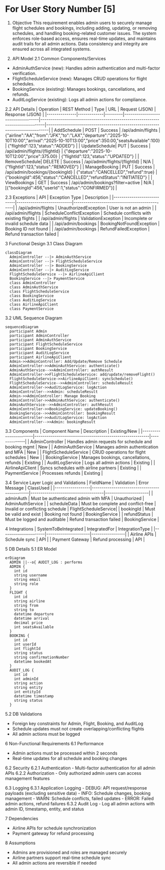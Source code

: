 # For User Story Number [5]
1. Objective
This requirement enables admin users to securely manage flight schedules and bookings, including adding, updating, or removing schedules, and handling booking-related customer issues. The system enforces role-based access, ensures real-time updates, and maintains audit trails for all admin actions. Data consistency and integrity are ensured across all integrated systems.

2. API Model
  2.1 Common Components/Services
  - AdminAuthService (new): Handles admin authentication and multi-factor verification.
  - FlightScheduleService (new): Manages CRUD operations for flight schedules.
  - BookingService (existing): Manages bookings, cancellations, and refunds.
  - AuditLogService (existing): Logs all admin actions for compliance.

  2.2 API Details
| Operation      | REST Method | Type    | URL                               | Request (JSON)                                                                 | Response (JSON)                                                               |
|---------------|-------------|---------|-----------------------------------|--------------------------------------------------------------------------------|-------------------------------------------------------------------------------|
| AddSchedule   | POST        | Success | /api/admin/flights                | {"airline":"AA","from":"JFK","to":"LAX","departure":"2025-10-10T10:00","arrival":"2025-10-10T13:00","price":350.00,"seatsAvailable":100} | {"flightId":123,"status":"ADDED"}                                          |
| UpdateSchedule| PUT         | Success | /api/admin/flights/{flightId}     | {"departure":"2025-10-10T12:00","price":375.00}                            | {"flightId":123,"status":"UPDATED"}                                       |
| RemoveSchedule| DELETE      | Success | /api/admin/flights/{flightId}     | N/A                                                                            | {"flightId":123,"status":"REMOVED"}                                       |
| ManageBooking | PUT         | Success | /api/admin/bookings/{bookingId}   | {"status":"CANCELLED","refund":true}                                       | {"bookingId":456,"status":"CANCELLED","refundStatus":"INITIATED"}      |
| ViewBookings  | GET         | Success | /api/admin/bookings?filter=active | N/A                                                                            | [{"bookingId":456,"userId":1,"status":"CONFIRMED"}]                      |

  2.3 Exceptions
| API                        | Exception Type             | Description                                   |
|----------------------------|----------------------------|-----------------------------------------------|
| /api/admin/flights         | UnauthorizedException      | User is not an admin                          |
| /api/admin/flights         | ScheduleConflictException  | Schedule conflicts with existing flights      |
| /api/admin/flights         | ValidationException        | Incomplete or invalid schedule data           |
| /api/admin/bookings        | BookingNotFoundException   | Booking ID not found                          |
| /api/admin/bookings        | RefundFailedException      | Refund transaction failed                     |

3 Functional Design
  3.1 Class Diagram
```mermaid
classDiagram
  AdminController --|> AdminAuthService
  AdminController --|> FlightScheduleService
  AdminController --|> BookingService
  AdminController --|> AuditLogService
  FlightScheduleService --|> AirlineApiClient
  BookingService --|> PaymentService
  class AdminController
  class AdminAuthService
  class FlightScheduleService
  class BookingService
  class AuditLogService
  class AirlineApiClient
  class PaymentService
```

  3.2 UML Sequence Diagram
```mermaid
sequenceDiagram
  participant Admin
  participant AdminController
  participant AdminAuthService
  participant FlightScheduleService
  participant BookingService
  participant AuditLogService
  participant AirlineApiClient
  Admin->>AdminController: Add/Update/Remove Schedule
  AdminController->>AdminAuthService: authenticate()
  AdminAuthService-->>AdminController: authResult
  AdminController->>FlightScheduleService: add/update/removeFlight()
  FlightScheduleService->>AirlineApiClient: syncSchedule()
  FlightScheduleService-->>AdminController: scheduleResult
  AdminController->>AuditLogService: logAction
  AdminController-->>Admin: scheduleResult
  Admin->>AdminController: Manage Booking
  AdminController->>AdminAuthService: authenticate()
  AdminAuthService-->>AdminController: authResult
  AdminController->>BookingService: updateBooking()
  BookingService-->>AdminController: bookingResult
  AdminController->>AuditLogService: logAction
  AdminController-->>Admin: bookingResult
```

  3.3 Components
| Component Name         | Description                                              | Existing/New |
|-----------------------|----------------------------------------------------------|--------------|
| AdminController       | Handles admin requests for schedule and booking mgmt     | New          |
| AdminAuthService      | Manages admin authentication and MFA                     | New          |
| FlightScheduleService | CRUD operations for flight schedules                     | New          |
| BookingService        | Manages bookings, cancellations, refunds                 | Existing     |
| AuditLogService       | Logs all admin actions                                   | Existing     |
| AirlineApiClient      | Syncs schedules with airline partners                    | Existing     |
| PaymentService        | Processes refunds                                        | Existing     |

  3.4 Service Layer Logic and Validations
| FieldName        | Validation                                   | Error Message                       | ClassUsed            |
|------------------|----------------------------------------------|-------------------------------------|----------------------|
| adminAuth        | Must be authenticated admin with MFA          | Unauthorized                        | AdminAuthService     |
| scheduleData     | Must be complete and conflict-free            | Invalid or conflicting schedule     | FlightScheduleService|
| bookingId        | Must be valid and exist                       | Booking not found                   | BookingService       |
| refundStatus     | Must be logged and auditable                  | Refund transaction failed           | BookingService       |

4 Integrations
| SystemToBeIntegrated | IntegratedFor         | IntegrationType |
|----------------------|----------------------|-----------------|
| Airline APIs         | Schedule sync        | API             |
| Payment Gateway      | Refund processing    | API             |

5 DB Details
  5.1 ER Model
```mermaid
erDiagram
  ADMIN ||--o{ AUDIT_LOG : performs
  ADMIN {
    int id
    string username
    string email
    string role
  }
  FLIGHT {
    int id
    string airline
    string from
    string to
    datetime departure
    datetime arrival
    decimal price
    int seatsAvailable
  }
  BOOKING {
    int id
    int userId
    int flightId
    string status
    string confirmationNumber
    datetime bookedAt
  }
  AUDIT_LOG {
    int id
    int adminId
    string action
    string entity
    int entityId
    datetime timestamp
    string status
  }
```

  5.2 DB Validations
- Foreign key constraints for Admin, Flight, Booking, and AuditLog
- Schedule updates must not create overlapping/conflicting flights
- All admin actions must be logged

6 Non-Functional Requirements
  6.1 Performance
  - Admin actions must be processed within 2 seconds
  - Real-time updates for all schedule and booking changes

  6.2 Security
    6.2.1 Authentication
    - Multi-factor authentication for all admin APIs
    6.2.2 Authorization
    - Only authorized admin users can access management features

  6.3 Logging
    6.3.1 Application Logging
    - DEBUG: API request/response payloads (excluding sensitive data)
    - INFO: Schedule changes, booking management
    - WARN: Schedule conflicts, failed updates
    - ERROR: Failed admin actions, refund failures
    6.3.2 Audit Log
    - Log all admin actions with admin ID, timestamp, entity, and status

7 Dependencies
- Airline APIs for schedule synchronization
- Payment gateway for refund processing

8 Assumptions
- Admins are provisioned and roles are managed securely
- Airline partners support real-time schedule sync
- All admin actions are reversible if needed
